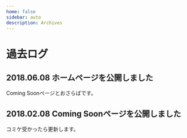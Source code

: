 ```yaml
---
home: false
sidebar: auto
description: Archives
---
```


# 過去ログ

## 2018.06.08 ホームページを公開しました
Coming Soonページとおさらばです。

## 2018.02.08 Coming Soonページを公開しました
コミケ受かったら更新します。
